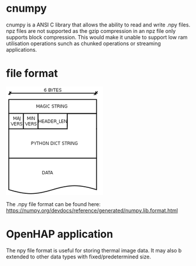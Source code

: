 # cnumpy

cnumpy is a ANSI C library that allows the ability to read and write .npy files. npz files are not supported as the gzip compression in an npz file only supports block compression. This would make it unable to support low ram utilisation operations sunch as chunked operations or streaming applications.

# file format

![npy file](assets/npy.png)

The .npy file format can be found here: https://numpy.org/devdocs/reference/generated/numpy.lib.format.html

# OpenHAP application

The npy file format is useful for storing thermal image data. It may also b extended to other data types with fixed/predetermined size.
